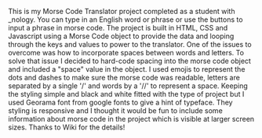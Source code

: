 This is my Morse Code Translator project completed as a student with _nology.
You can type in an English word or phrase or use the buttons to input a phrase in morse code.
The project is built in HTML, CSS and Javascript using a Morse Code object to provide the data and looping through the keys and values to power to the translator.
One of the issues to overcome was how to incorporate spaces between words and letters. To solve that issue I decided to hard-code spacing into the morse code object and
included a "space" value in the object.
I used emojis to represent the dots and dashes to make sure the morse code was readable, letters are separated by a single '/' and words by a '//' to represent a space.
Keeping the styling simple and black and white fitted with the type of project but I used Georama font from google fonts to give a hint of typeface. They styling is responsive
and I thought it would be fun to include some information about morse code in the project which is visible at larger screen sizes. Thanks to Wiki for the details!
